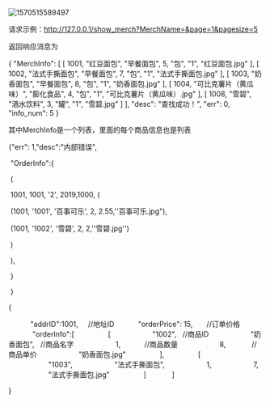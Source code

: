 

![1570515589497](C:\Users\Administrator\AppData\Roaming\Typora\typora-user-images\1570515589497.png)

请求示例：http://127.0.0.1/show_merch?MerchName=&page=1&pagesize=5

返回响应消息为

{
	"MerchInfo": [
		[
			1001,
			"红豆面包",
			"早餐面包",
			5,
			"包",
			"1",
			"红豆面包.jpg"
		],
		[
			1002,
			"法式手撕面包",
			"早餐面包",
			7,
			"包",
			"1",
			"法式手撕面包.jpg"
		],
		[
			1003,
			"奶香面包",
			"早餐面包",
			8,
			"包",
			"1",
			"奶香面包.jpg"
		],
		[
			1004,
			"可比克薯片（黄瓜味）",
			"膨化食品",
			4,
			"包",
			"1",
			"可比克薯片（黄瓜味）.jpg"
		],
		[
			1008,
			"雪碧",
			"酒水饮料",
			3,
			"罐",
			"1",
			"雪碧.jpg"
		]
	],
	"desc": "查找成功！",
	"err": 0,
	"info_num": 5
}

其中MerchInfo是一个列表，里面的每个商品信息也是列表













{"err": 1,"desc":"内部错误",

​            "OrderInfo":{     

​				(

​    					1001, 1001, '2', 2019,1000, (

​            							(1001, '1001', '百事可乐', 2, 2.55,''百事可乐.jpg"), 

​            							(1001, '1002', '雪碧', 2, 2,''雪碧.jpg'')

​        							)

​				),

​            }

​        }




{

           "addrID":1001,     //地址ID
           "orderPrice": 15,       //订单价格
            "orderInfo":[
                [
                    "1002",   //商品ID
                    "奶香面包",   //商品名字
                    1,            //商品数量
                    8,             //商品单价
                    "奶香面包.jpg"
                ],
                [
                    "1003",
                    "法式手撕面包",
                    1,
                    7,
                    "法式手撕面包.jpg"
                ]
            ]

}